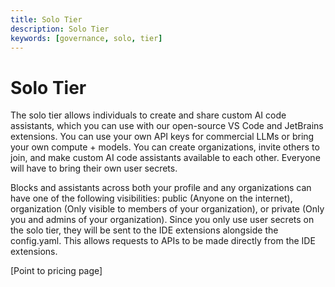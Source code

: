 ```yaml
---
title: Solo Tier
description: Solo Tier
keywords: [governance, solo, tier]
---
```


# Solo Tier

The solo tier allows individuals to create and share custom AI code assistants, which you can use with our open-source VS Code and JetBrains extensions. You can use your own API keys for commercial LLMs or bring your own compute + models. You can create organizations, invite others to join, and make custom AI code assistants available to each other. Everyone will have to bring their own user secrets.

Blocks and assistants across both your profile and any organizations can have one of the following visibilities: public (Anyone on the internet), organization (Only visible to members of your organization), or private (Only you and admins of your organization). Since you only use user secrets on the solo tier, they will be sent to the IDE extensions alongside the config.yaml. This allows requests to APIs to be made directly from the IDE extensions.

[Point to pricing page]

